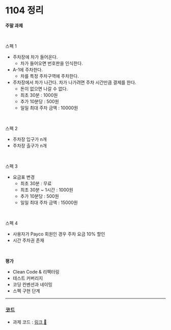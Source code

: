 # 1104 정리

**주말 과제**

<br/>

스펙 1
- 주차장에 차가 들어온다.
    - 차가 들어오면 번호판을 인식한다.
- A-1에 주차한다.
    - 차를 특정 주차구역에 주차한다.
- 주차장에서 차가 나간다. 차가 나가려면 주차 시간만큼 결제를 한다.
    - 돈이 없으면 나갈 수 없다.
    - 최초 30분 : 1000원
    - 추가 10분당 : 500원
    - 일일 최대 주차 금액 : 10000원

<br/>

스펙 2
- 주차장 입구가 n개
- 주차장 출구가 n개

<br/>

스펙 3
- 요금표 변경
    - 최초 30분 : 무료
    - 최초 30분 ~ 1시간 : 1000원
    - 추가 10분당 : 500원
    - 일일 최대 주차 금액 : 15000원

<br/>

스펙 4
- 사용자가 Payco 회원인 경우 주차 요금 10% 할인
- 시간 주차권 존재

<br/>

**평가**
- Clean Code & 리팩터링
- 테스트 커버리지
- 코딩 컨벤션과 네이밍
- 스펙 구현 단계

---

### 코드

- 과제 코드 : [링크 🔑](https://github.com/unhas01/nhnacademy/tree/master/Week10/tdd-parking-gw1-gyeongseo-bak)